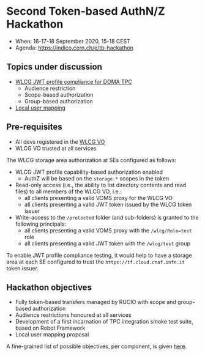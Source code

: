 # Second Token-based AuthN/Z Hackathon

- When: 16-17-18 September 2020, 15-18 CEST
- Agenda: https://indico.cern.ch/e/tb-hackathon

## Topics under discussion

- [WLCG JWT profile compliance for DOMA TPC](./wlcg-jwt-profile.md)
  - Audience restriction
  - Scope-based authorization
  - Group-based authorization
- [Local user mapping](./local-user-mapping.md)

## Pre-requisites

- All devs registered in the [WLCG VO][wlcg-vo]
- WLCG VO trusted at all services

The WLCG storage area authorization at SEs configured as follows:

- WLCG JWT profile capability-based authorization enabled
  - AuthZ will be based on the `storage.*` scopes in the token
- Read-only access (i.e., the ability to list directory contents and
  read files) to all members of the WLCG VO, i.e.:
  - all clients presenting a valid VOMS proxy for the WLCG VO
  - all clients presenting a valid JWT token issued by the WLCG token issuer
- Write-access to the `/protected` folder (and sub-folders) is granted to the following principals:
  - all clients presenting a valid VOMS proxy with the `/wlcg/Role=test` role
  - all clients presenting a valid JWT token with the `/wlcg/test` group

To enable JWT profile compliance testing, it would help to have a storage area
at each SE configured to trust the `https://tf.cloud.cnaf.infn.it` token
issuer.

## Hackathon objectives

- Fully token-based transfers managed by RUCIO with scope and group-based
  authorization
- Audience restrictions honoured at all services
- Development of a first incarnation of TPC integration smoke test suite, based
  on Robot Framework
- Local user mapping proposal

A fine-grained list of possible objectives, per component, is given
[here](./objectives.md).

[wlcg-vo]: https://wlcg.cloud.cnaf.infn.it
